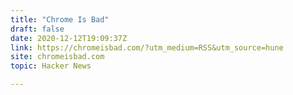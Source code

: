 ```yaml
---
title: "Chrome Is Bad"
draft: false
date: 2020-12-12T19:09:37Z
link: https://chromeisbad.com/?utm_medium=RSS&utm_source=hune
site: chromeisbad.com
topic: Hacker News  

---
```

